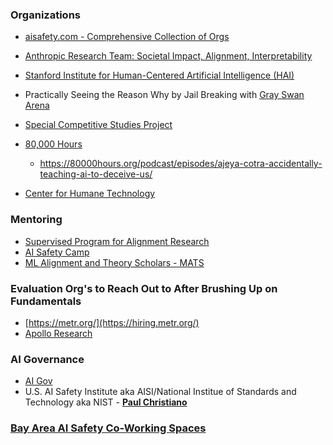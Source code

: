 ### Organizations
* [aisafety.com - Comprehensive Collection of Orgs](https://www.aisafety.com/map)
* [Anthropic Research Team: Societal Impact, Alignment, Interpretability](https://www.anthropic.com/research)
* [Stanford Institute for Human-Centered Artificial Intelligence (HAI)](https://hai.stanford.edu/)

* Practically Seeing the Reason Why by Jail Breaking with [Gray Swan Arena](https://app.grayswan.ai/arena)
* [Special Competitive Studies Project](https://www.scsp.ai/)
* [80,000 Hours](https://80000hours.org)
  * https://80000hours.org/podcast/episodes/ajeya-cotra-accidentally-teaching-ai-to-deceive-us/
* [Center for Humane Technology](https://www.humanetech.com/)

### Mentoring
* [Supervised Program for Alignment Research](https://sparai.org/)
* [AI Safety Camp](https://www.aisafety.camp/home)
* [ML Alignment and Theory Scholars - MATS](https://www.matsprogram.org/faqs)

### Evaluation Org's to Reach Out to After Brushing Up on Fundamentals
* [https://metr.org/](https://hiring.metr.org/)
* [Apollo Research](https://www.apolloresearch.ai/)
  
### AI Governance
* [AI Gov](https://aigov.world/)
* U.S. AI Safety Institute aka AISI/National Institue of Standards and Technology aka NIST - **[Paul Christiano](https://www.linkedin.com/in/paul-christiano-5089211bb/)**

### [Bay Area AI Safety Co-Working Spaces](https://www.google.com/search?q=AI+Safety+Coworking+Space+bay+area+ca&sca_esv=39467f0b3c82b77e&rlz=1C5CHFA_enUS931US931&sxsrf=AE3TifOB3IbvNT4vOvVL2JeBg990ivF7KA%3A1750372505280&udm=50&fbs=AIIjpHxU7SXXniUZfeShr2fp4giZrjP_Cx0LI1Ytb_FGcOviEm1ssuPGpLt-JO6rIVBYz_TdjmQn0Bae6icofwvLCYHZRRbGnfbDXMXXJUKvyjiPaocMaKI65Y-eERJw3KdIOfJmSZh31wQJvxWjuLjUjmtH-Wxwx6jj7yoVQKA8DsSfpLcSMZ2IVZ8pUnYRccPL_3nkAgLRvbybD2Llh8L9z5_9oe8VFw&aep=1&ntc=1&sa=X&ved=2ahUKEwjan5vbxf6NAxXSQjABHZARM8kQ2J8OegQIHRAC&biw=1629&bih=938&dpr=2.2&mstk=AUtExfBHSkQ7NZenfAqGc9oPC2mytQdO5T_J_KGfeQ596mM6BLmSC8BFWe2c8cxKAJrxmOTDyJj1vVmT8slO1bn2_Ea2j4mO2qnzj9Bs_ydcQ9NlijsZwzMCf4HvqOkZEoIXFwk6t-hs3z1y_PNlty_4YSMGT8X0MgLi7YF6sqn7tbGRxuKTajCCNtApDf8dr0mEr-f7lgsNeErb61MLfoOc5QRhRm8VWfGsBhXf4Xh4x-qpwBVDvSKaJSkeT-R2Zy8w1FLnMLne0oYm1LJCCtkvEhj4tBm9lspFx4PuxOAQdBut21ndPROErWM1dAlfpS5TBBcfNiBf9h8cmg&csuir=1)
